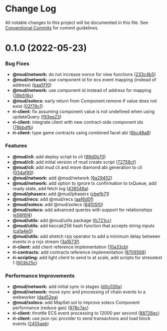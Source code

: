 # Change Log

All notable changes to this project will be documented in this file.
See [Conventional Commits](https://conventionalcommits.org) for commit guidelines.

# 0.1.0 (2022-05-23)

### Bug Fixes

- **@mud/network:** do not increase nonce for view functions ([233c4b5](https://github.com/latticexyz/mud/commit/233c4b51c9cb11ab40fa2c299c2303bc195b6a10))
- **@mud/network:** use component id for ecs event mapping (instead of address) ([baa5f10](https://github.com/latticexyz/mud/commit/baa5f101796086bff7123186e8e0eba1941d20d0))
- **@mud/network:** use component id instead of address for mapping ([39b516c](https://github.com/latticexyz/mud/commit/39b516c477b7e430ef0d00064c65f03afe29d1b4))
- **@mud/solecs:** early return from Component.remove if value does not exist ([02f78c1](https://github.com/latticexyz/mud/commit/02f78c1114f311196928d565cd271c2243b1e9ef))
- **ri-client:** fix assuming component value is not undefined when using updateQuery ([f93ee23](https://github.com/latticexyz/mud/commit/f93ee233d1a2d4a1ef38d946cc241cc75b81e5a9))
- **ri-client:** integrate client with new contract-side component ids ([78bbdfb](https://github.com/latticexyz/mud/commit/78bbdfb87f7e19964550315696fba080a2056ab8))
- **ri-client:** type game contracts using combined facet abi ([6bc48a8](https://github.com/latticexyz/mud/commit/6bc48a89dfe9058b5505fcc07aedaf476fae1477))

### Features

- **@mud/cli:** add deploy script to cli ([99d0b70](https://github.com/latticexyz/mud/commit/99d0b704a3fda8646aad257c02fe7d9dc7a0c6c5))
- **@mud/cli:** add initial version of mud create script ([72758cf](https://github.com/latticexyz/mud/commit/72758cfc0923e7592667cb7db73605e301be1c5d))
- **@mud/cli:** add mud cli and move diamond abi generation to cli ([034af90](https://github.com/latticexyz/mud/commit/034af9075c6f8dfbfb10a8f21a442db39d22bbf7))
- **@mud/network:** add @mud/network ([9a29452](https://github.com/latticexyz/mud/commit/9a29452e76b743f4bf1de3599eb0755fbcb93533))
- **@mud/network:** add option to ignore tx confirmation to txQueue, add ready state, add fetch log ([438549a](https://github.com/latticexyz/mud/commit/438549adf92c42bb987eec46015c9c6f2235be80))
- **@mud/phaserx:** add @mud/phaserx ([cbefb71](https://github.com/latticexyz/mud/commit/cbefb7134407e2fee3b8257e70475aa8e7eb801d))
- **@mud/recs:** add @mud/recs ([aaf6d0f](https://github.com/latticexyz/mud/commit/aaf6d0faf7a98330823ed3449936c5c336113d7e))
- **@mud/solecs:** add @mud/solecs ([84f05f0](https://github.com/latticexyz/mud/commit/84f05f00540c411eb15cdb8139127fd64fa118cc))
- **@mud/solecs:** add advanced queries with support for relationships ([e56f6f4](https://github.com/latticexyz/mud/commit/e56f6f42163653efd53f11e019eb502d41bd3a2b))
- **@mud/utils:** add @mud/utils package ([fc721cc](https://github.com/latticexyz/mud/commit/fc721cc564b20150c3b13883cb3edb773f48e312))
- **@mud/utils:** add keccak256 hash function that accepts string inputs ([ca1a4e0](https://github.com/latticexyz/mud/commit/ca1a4e0cc7452724e703a6530c2e56112c307b66))
- **@mud/utils:** add stretch rxjs operator to add a minimum delay between events in a rxjs stream ([3a1673f](https://github.com/latticexyz/mud/commit/3a1673f5fba548f94afd5580a7e32007a6edd57f))
- **ri-client:** add client reference implementation ([10a33cb](https://github.com/latticexyz/mud/commit/10a33cba983fb56e23af3d1baf68ceafb5325503))
- **ri-contracts:** add contracts reference implementation ([8709568](https://github.com/latticexyz/mud/commit/87095681dcde69b63063ab9ca08587d801f66b7b))
- **ri-scripting:** add light client to send tx at scale, add scripts for stresstest 1 ([903b25c](https://github.com/latticexyz/mud/commit/903b25c3742e5dcc60cbdd54a44b1632c3e4e41d))

### Performance Improvements

- **@mud/network:** add initial sync in stages ([d0c026a](https://github.com/latticexyz/mud/commit/d0c026a51bd8570c00517f8502485465d58bc5bb))
- **@mud/network:** move sync and processing of chain events to a webworker ([dad52ea](https://github.com/latticexyz/mud/commit/dad52eaad4a4d8e67582bde8130455159173f609))
- **@mud/solecs:** add MapSet.sol to improve solecs Component performance (reduce gas) ([678c7ac](https://github.com/latticexyz/mud/commit/678c7aca0db785e2c7df3ab6124c674dac1279ca))
- **ri-client:** throttle ECS event processing to 12000 per second ([88726ec](https://github.com/latticexyz/mud/commit/88726ec559ff5707b84f2eae1d570510fb3ae358))
- **ri-client:** use json rpc provider to send transactions and load block events ([2455aeb](https://github.com/latticexyz/mud/commit/2455aebca5c021c5b9dfa9227be85d2497eb5df9))
